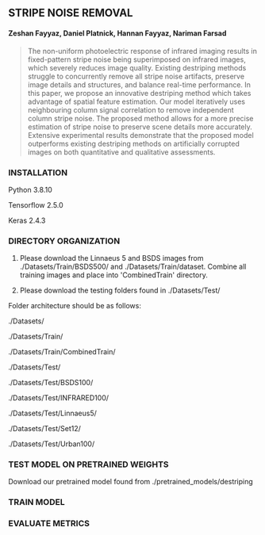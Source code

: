 ## STRIPE NOISE REMOVAL

#### Zeshan Fayyaz, Daniel Platnick, Hannan Fayyaz, Nariman Farsad 

> The non-uniform photoelectric response of infrared imaging results in fixed-pattern stripe noise being superimposed on infrared images, which severely reduces image quality. Existing destriping methods struggle to concurrently remove all stripe noise artifacts, preserve image details and structures, and balance real-time performance. In this paper, we propose an innovative destriping method which takes advantage of spatial feature estimation. Our model iteratively uses neighbouring column signal correlation to remove independent column stripe noise. The proposed method allows for a more precise estimation of stripe noise to preserve scene details more accurately. Extensive experimental results demonstrate that the proposed model outperforms existing destriping methods on artificially corrupted images on both quantitative and qualitative assessments. 

### INSTALLATION

Python 3.8.10

Tensorflow 2.5.0

Keras 2.4.3 

### DIRECTORY ORGANIZATION 

1. Please download the Linnaeus 5 and BSDS images from ./Datasets/Train/BSDS500/ and ./Datasets/Train/dataset. Combine all training images and place into 'CombinedTrain' directory. 

2. Please download the testing folders found in ./Datasets/Test/ 

Folder architecture should be as follows: 

./Datasets/

./Datasets/Train/

./Datasets/Train/CombinedTrain/

./Datasets/Test/

./Datasets/Test/BSDS100/

./Datasets/Test/INFRARED100/

./Datasets/Test/Linnaeus5/

./Datasets/Test/Set12/

./Datasets/Test/Urban100/

### TEST MODEL ON PRETRAINED WEIGHTS

Download our pretrained model found from ./pretrained_models/destriping




### TRAIN MODEL




### EVALUATE METRICS


